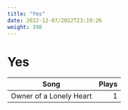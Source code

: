 ```yaml
---
title: "Yes"
date: 2022-12-07/2022T23:19:26
weight: 398
---
```


# Yes

 Song | Plays 
----- | -----:
Owner of a Lonely Heart | 1
